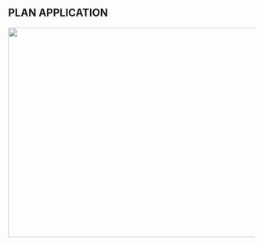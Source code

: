 <h2>PLAN APPLICATION</h2>

<p style="text-align: center;"><img src="https://i.hizliresim.com/1gaJ11.png" alt="" width="751" height="427" /></p>

